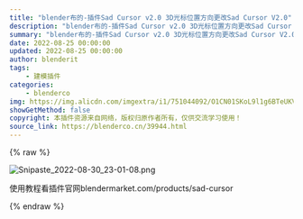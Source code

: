 ```yaml
---
title: "blender布的-插件Sad Cursor v2.0 3D光标位置方向更改Sad Cursor V2.0"
description: "blender布的-插件Sad Cursor v2.0 3D光标位置方向更改Sad Cursor V2.0"
summary: "blender布的-插件Sad Cursor v2.0 3D光标位置方向更改Sad Cursor V2.0"
date: 2022-08-25 00:00:00
updated: 2022-08-25 00:00:00
author: blenderit
tags: 
    - 建模插件
categories:
    - blenderco
img: https://img.alicdn.com/imgextra/i1/751044092/O1CN01SKoL9l1g6BTeUKVBz_!!751044092.png
showGetMethod: false
copyright: 本插件资源来自网络，版权归原作者所有，仅供交流学习使用！
source_link: https://blenderco.cn/39944.html
---
```


{% raw %}
<p><img class="aligncenter" src="https://img.alicdn.com/imgextra/i1/751044092/O1CN01SKoL9l1g6BTeUKVBz_!!751044092.png" alt="Snipaste_2022-08-30_23-01-08.png"></p><p>使用教程看插件官网blendermarket.com/products/sad-cursor</p>
<div style="display: none">blenderco</div>
{% endraw %}